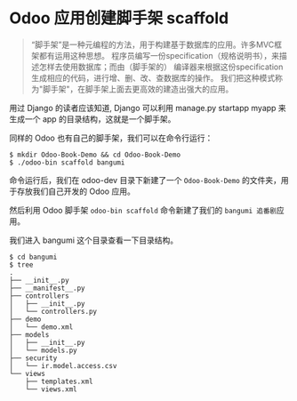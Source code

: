 # Odoo 应用创建脚手架 scaffold

> “脚手架”是一种元编程的方法，用于构建基于数据库的应用。许多MVC框架都有运用这种思想。
> 程序员编写一份specification（规格说明书），来描述怎样去使用数据库；而由（脚手架的）
> 编译器来根据这份specification生成相应的代码，进行增、删、改、查数据库的操作。
> 我们把这种模式称为"脚手架"，在脚手架上面去更高效的建造出强大的应用。

用过 Django 的读者应该知道, Django 可以利用 manage.py startapp myapp 来生成一个 app 的目录结构，这就是一个脚手架。  

同样的 Odoo 也有自己的脚手架，我们可以在命令行运行：

```shell
$ mkdir Odoo-Book-Demo && cd Odoo-Book-Demo
$ ./odoo-bin scaffold bangumi
```

命令运行后，我们在 odoo-dev 目录下新建了一个 `Odoo-Book-Demo` 的文件夹，用于存放我们自己开发的 Odoo 应用。  

然后利用 Odoo 脚手架 `odoo-bin scaffold` 命令新建了我们的 `bangumi 追番剧`应用。  

我们进入 bangumi 这个目录查看一下目录结构。  

```shell
$ cd bangumi
$ tree
.
├── __init__.py
├── __manifest__.py
├── controllers
│   ├── __init__.py
│   └── controllers.py
├── demo
│   └── demo.xml
├── models
│   ├── __init__.py
│   └── models.py
├── security
│   └── ir.model.access.csv
└── views
    ├── templates.xml
    └── views.xml
```

